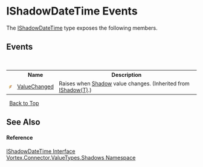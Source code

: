 # IShadowDateTime Events
 

The <a href="T_Vortex_Connector_ValueTypes_Shadows_IShadowDateTime.md">IShadowDateTime</a> type exposes the following members.


## Events
&nbsp;<table><tr><th></th><th>Name</th><th>Description</th></tr><tr><td>![Public event](media/pubevent.gif "Public event")</td><td><a href="E_Vortex_Connector_ValueTypes_Shadows_IShadow_1_ValueChanged.md">ValueChanged</a></td><td>
Raises when <a href="P_Vortex_Connector_ValueTypes_Shadows_IShadow_1_Shadow.md">Shadow</a> value changes.
 (Inherited from <a href="T_Vortex_Connector_ValueTypes_Shadows_IShadow_1.md">IShadow(T)</a>.)</td></tr></table>&nbsp;
<a href="#ishadowdatetime-events">Back to Top</a>

## See Also


#### Reference
<a href="T_Vortex_Connector_ValueTypes_Shadows_IShadowDateTime.md">IShadowDateTime Interface</a><br /><a href="N_Vortex_Connector_ValueTypes_Shadows.md">Vortex.Connector.ValueTypes.Shadows Namespace</a><br />